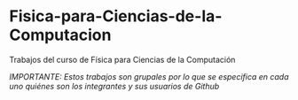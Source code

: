 # Fisica-para-Ciencias-de-la-Computacion
Trabajos del curso de Física para Ciencias de la Computación

*IMPORTANTE: Estos trabajos son grupales por lo que se especifica en cada uno quiénes son los integrantes y sus usuarios de Github*
